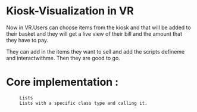 # Kiosk-Visualization in VR

Now in VR.Users can choose items from the kiosk and that will be added to their basket and they will get a live  view of their bill and the amount that they have to pay. 


They can add in the items they want to sell and add the scripts defineme and interactwithme. Then they are good to go. 

# Core implementation :
         Lists
         Lists with a specific class type and calling it. 
   
   
 
